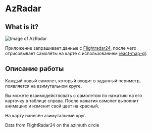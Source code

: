# AzRadar
## What is it?
![Image of AzRadar](https://github.com/IMin-web/AzRadar/blob/main/public/RadarCover.png)

Приложение запрашивает данные с [Flightradar24](https://www.flightradar24.com/), после чего отрисовывает самолёты на карте с использованием [react-map-gl](https://visgl.github.io/react-map-gl/).
## Описание работы
Каждый новый самолет, который входит в заданный периметр, появляется на азимутальном круге.

Вы можете взаимодействовать с самолетом по нажатию на его карточку в таблице справа. После нажатия самолет выполнит анимацию и изменит свой цвет на красный.

На карту нанесён азимутальный круг.

Data from FlightRadar24 on the azimuth circle
